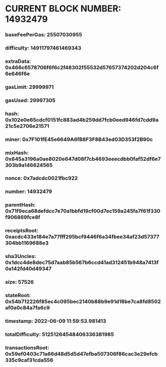 # CURRENT BLOCK NUMBER: 14932479

### baseFeePerGas: 25507030955
### difficulty: 14911797461469343
### extraData: 0x466c6578706f6f6c2f48302f55532d57657374202d204c6f6e646f6e
### gasLimit: 29999971
### gasUsed: 29997305
### hash: 0x102e0e65cdcf0151fc883ad4b259dd7fcb0eed946fd7cdd9a21c5e2706e21571
### miner: 0x7F101fE45e6649A6fB8F3F8B43ed03D353f2B90c
### mixHash: 0x645a3196a0ae8020e647d08f7cb4693eeecdbb0faf52df6e7303b9a146624565
### nonce: 0x7adcdc0021fbc922
### number: 14932479
### parentHash: 0x71f9eca68defdcc7e70a1bbfd19cf00d7ec159a245fa7f61f330f906869fce8f
### receiptsRoot: 0xacdc433e184e7a77fff295bcf9446f6a34fbee34af23d57377304bb1169688e3
### sha3Uncles: 0x1dcc4de8dec75d7aab85b567b6ccd41ad312451b948a7413f0a142fd40d49347
### size: 57526
### stateRoot: 0x54b712226f85ec4c095bec2140b88b9e91d18be7ca8fd8502af0a0c84a7fa6c9
### timestamp: 2022-06-09 11:59:53.981413
### totalDifficulty: 51251264548406336381985
### transactionsRoot: 0x59ef0403c71a66d48d5d5d47efba507306f86cac3e29efcb335c9caf31cda556
